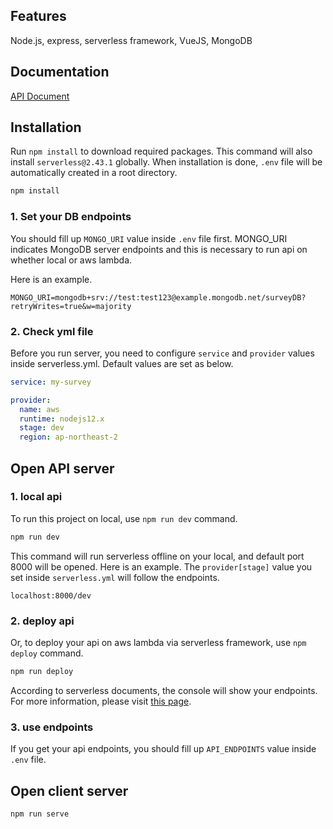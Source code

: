 ## Features

Node.js, express, serverless framework, VueJS, MongoDB
<br>
## Documentation

[API Document](https://documenter.getpostman.com/view/12457751/TzXukyiL#7e4f1f5e-1643-40df-b94c-374aed364f03)

## Installation

Run `npm install` to download required packages. This command will also install `serverless@2.43.1` globally. When installation is done, `.env` file will be automatically created in a root directory.

```bash
npm install
```

### 1. Set your DB endpoints

You should fill up `MONGO_URI` value inside `.env` file first. MONGO_URI indicates MongoDB server endpoints and this is necessary to run api on whether local or aws lambda.

Here is an example.
```
MONGO_URI=mongodb+srv://test:test123@example.mongodb.net/surveyDB?retryWrites=true&w=majority
```

### 2. Check yml file

Before you run server, you need to configure `service` and `provider` values inside serverless.yml.
Default values are set as below.

```yml
service: my-survey

provider:
  name: aws
  runtime: nodejs12.x
  stage: dev
  region: ap-northeast-2
```

## Open API server
### 1. local api

To run this project on local, use `npm run dev` command.

```bash
npm run dev
```

This command will run serverless offline on your local, and default port 8000 will be opened. 
Here is an example. The `provider[stage]` value you set inside `serverless.yml` will follow the endpoints.
```
localhost:8000/dev
```

### 2. deploy api

Or, to deploy your api on aws lambda via serverless framework, use `npm deploy` command.

```bash
npm run deploy
```

According to serverless documents, the console will show your endpoints. For more information, please visit [this page](https://www.serverless.com/blog/serverless-express-rest-api).

### 3. use endpoints

If you get your api endpoints, you should fill up `API_ENDPOINTS` value inside `.env` file.

## Open client server

```
npm run serve
```
